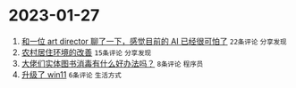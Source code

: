 # 2023-01-27

1. [和一位 art director 聊了一下，感觉目前的 AI 已经很可怕了](https://www.v2ex.com/t/910801) `22条评论` `分享发现`
1. [农村居住环境的改善](https://www.v2ex.com/t/910807) `15条评论` `分享发现`
1. [大佬们实体图书消毒有什么好办法吗？](https://www.v2ex.com/t/910808) `8条评论` `程序员`
1. [升级了 win11](https://www.v2ex.com/t/910803) `6条评论` `生活方式`
